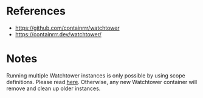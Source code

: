 # References

- https://github.com/containrrr/watchtower
- https://containrrr.dev/watchtower/

# Notes

Running multiple Watchtower instances is only possible by using scope definitions. Please read [here](https://containrrr.dev/watchtower/running-multiple-instances/). Otherwise, any new Watchtower container will remove and clean up older instances.

